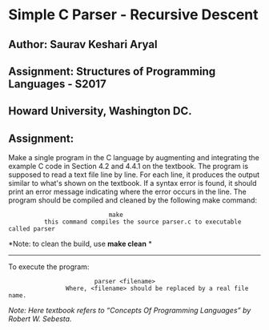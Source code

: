 # Simple C Parser - Recursive Descent

## Author: Saurav Keshari Aryal
## Assignment: Structures of Programming Languages - S2017
## Howard University, Washington DC.



## **Assignment:**

Make a single program in the C language by augmenting and integrating the example C code in Section 4.2 and 4.4.1 on the textbook. The program is supposed to read a text file line by line. For each line, it produces the output similar to what's shown on the textbook. If a syntax error is found, it should print an error message indicating where the error occurs in the line. The program should be compiled and cleaned by the following make command:


                                make
              this command compiles the source parser.c to executable called parser

*Note: to clean the build, use **make clean** *

----------

To execute the program:

                            parser <filename> 
                    Where, <filename> should be replaced by a real file name.

*Note: Here textbook refers to “Concepts Of Programming Languages” by Robert W. Sebesta.*

